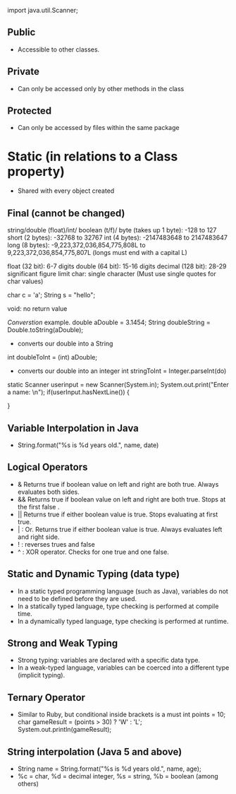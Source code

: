 import java.util.Scanner;

## Public
- Accessible to other classes.

## Private
- Can only be accessed only by other methods in the class

## Protected
- Can only be accessed by files within the same package

# Static (in relations to a Class property)
- Shared with every object created

## Final (cannot be changed)

string/double (float)/int/ boolean (t/f)/
byte (takes up 1 byte): -128 to 127
short (2 bytes): -32768 to 32767
int (4 bytes): -2147483648 to 2147483647
long (8 bytes): -9,223,372,036,854,775,808L to 9,223,372,036,854,775,807L
(longs must end with a capital L)

float (32 bit): 6-7 digits
double (64 bit): 15-16 digits
decimal (128 bit): 28-29 significant figure limit
char: single character (Must use single quotes for char values)

char c = 'a';
String s = "hello";

void: no return value

*Converstion*
example. double aDouble = 3.1454;
String doubleString = Double.toString(aDouble);
- converts our double into a String


int doubleToInt = (int) aDouble;
- converts our double into an integer
int stringToInt = Integer.parseInt(do)


static Scanner userinput = new Scanner(System.in);
System.out.print("Enter a name: \n");
if(userInput.hasNextLine()) {

}
## Variable Interpolation in Java
- String.format("%s is %d years old.", name, date)

## Logical Operators
- & Returns true if boolean value on left and right are both true. Always evaluates both sides.
- && Returns true if boolean value on left and right are both true. Stops at the first false .
- || Returns true if either boolean value is true. Stops evaluating at first true.
- | : Or. Returns true if either boolean value is true. Always evaluates left and right side.
- ! : reverses trues and false
- ^ : XOR operator. Checks for one true and one false.

## Static and Dynamic Typing (data type)
- In a static typed programming language (such as Java), variables do not need to be defined before they are used.
- In a statically typed language, type checking is performed at compile time.
- In a dynamically typed language, type checking is performed at runtime.

## Strong and Weak Typing
- Strong typing: variables are declared with a specific data type.
- In a weak-typed language, variables can be coerced into a different type (implicit typing).

## Ternary Operator
- Similar to Ruby, but conditional inside brackets is a must
int points = 10;
char gameResult = (points > 30) ? 'W' : 'L';
System.out.println(gameResult);

## String interpolation (Java 5 and above)
- String name = String.format("%s is %d years old.", name, age);
- %c = char, %d = decimal integer, %s = string,  %b = boolean (among others)
